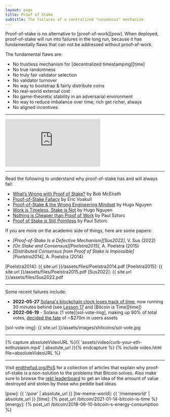 ```yaml
---
layout: page
title: Proof of Stake
subtitle: The failures of a centralized "consensus" mechanism
---
```


Proof-of-stake is no alternative to [proof-of-work][pow].
When deployed, proof-of-stake will run into failures in the long run, because it
has fundamentally flaws that can not be addressed without proof-of-work.

The fundamental flaws are:
- No trustless mechanism for [decentralized timestamping][time]
- No true randomness
- No truly fair validator selection
- No validator turnover
- No way to bootstrap & fairly distribute coins
- No real-world external cost
- No game-theoretic stability in an adversarial environment
- No way to reduce imbalance over time; rich get richer, always
- No aligned incentives

---

<div class="flex-vid">
  <iframe src="https://www.youtube-nocookie.com/embed/gyP0uxxB6V8" frameborder="0" allow="accelerometer; autoplay; clipboard-write; encrypted-media; gyroscope; picture-in-picture" allowfullscreen></iframe>
</div>

---

Read the following to understand why proof-of-stake has and will always fail:

- [What’s Wrong with Proof of Stake?](https://medium.com/@BobMcElrath/whats-wrong-with-proof-of-stake-77d4f370be15) by Bob McElrath
- [Proof-of-Stake Fallacy](https://github.com/libbitcoin/libbitcoin-system/wiki/Proof-of-Stake-Fallacy) by Eric Voskuil
- [Proof-of-Stake & the Wrong Engineering Mindset](https://hugonguyen.medium.com/proof-of-stake-the-wrong-engineering-mindset-15e641ab65a2) by Hugo Nguyen
- [Work is Timeless, Stake is Not](https://hugonguyen.medium.com/work-is-timeless-stake-is-not-554c4450ce18) by Hugo Nguyen
- [Nothing is Cheaper than Proof of Work](https://www.truthcoin.info/blog/pow-cheapest/) by Paul Sztorc
- [Proof of Stake is Still Pointless](https://www.truthcoin.info/blog/pos-still-pointless/) by Paul Sztorc

If you are more on the academic side of things, here are some papers:

- *[Proof-of-Stake Is a Defective Mechanism][Sus2022]*, V. Sus (2022)
- *[On Stake and Consensus][Poelstra2015]*, A. Poelstra (2015)
- *[Distributed Consensus from Proof of Stake is Impossible][Poelstra2014]*, A. Poelstra (2014)

[Poelstra2014]: {{ site.url }}/assets/files/Poelstra2014.pdf
[Poelstra2015]: {{ site.url }}/assets/files/Poelstra2015.pdf
[Sus2022]: {{ site.url }}/assets/files/Sus2022.pdf

---

Some recent failures include:

- **2022-05-27** [Solana's blockchain clock loses track of time][sol-clock], now running 30 minutes behind (see [Lesson 17][L17] and [Bitcoin is Time][time])
- **2022-06-19** - Solana: [1 vote][sol-vote-img], making up 90% of total votes, [decided the fate][sol-vote] of ~$270m in users assets

[L17]: https://21lessons.com/17/

[sol-clock]: https://archive.ph/jlVn4
[sol-vote]: https://archive.ph/f3boB
[sol-vote-img]: {{ site.url }}/assets/images/shitcoins/sol-vote.jpg

---

{% capture absoluteVideoURL %}{{ 'assets/video/curb-your-eth-enthusiasm.mp4' | absolute_url }}{% endcapture %}
{% include video.html file=absoluteVideoURL %}

---

Visit [endthefud.org/PoS](https://endthefud.org/PoS) for a collection of
articles that explain why proof-of-stake is a non-solution to the problems that
Bitcoin solves. Also make sure to browse the [rekt leaderboard](https://rekt.news/leaderboard/) to get an idea of the amount of value destroyed and stolen by those who peddle bad ideas.

[pow]: {{ '/pow' | absolute_url }}
[tw-meme-world]: {{ '/memeworld' | absolute_url }}
[time]: {% post_url /bitcoin/2021-01-14-bitcoin-is-time %}
[energy]: {% post_url /bitcoin/2018-06-10-bitcoin-s-energy-consumption %}
